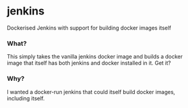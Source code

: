# jenkins
Dockerised Jenkins with support for building docker images itself

### What?
This simply takes the vanilla jenkins docker image and builds a docker image that itself has both jenkins and docker installed in it.
Get it?

### Why?
I wanted a docker-run jenkins that could itself build docker images, including itself.
